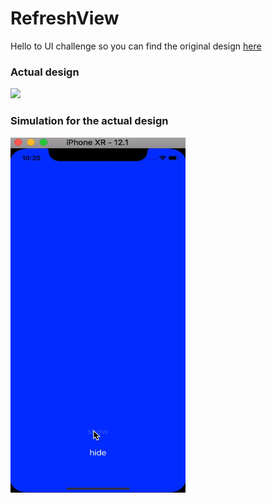 # RefreshView

Hello to UI challenge so you can find the original design [here](https://dribbble.com/shots/4963449-Pull-to-Refresh-Animation)

### Actual design
<img src="https://cdn.dribbble.com/users/418188/screenshots/4963449/mobile_ui_animation_tubik.gif">


### Simulation for the actual design
<img src="https://github.com/deda9/RefreshView/blob/master/video.gif" height="568" width="280">

